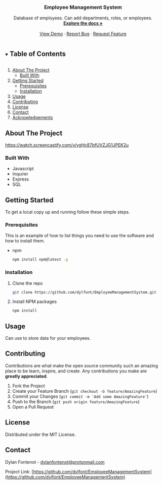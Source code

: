  <br />
<p align="center">
<h3 align="center">Employee Management System</h3>

  <p align="center">
    Database of employees. Can add departments, roles, or employees.
    <br />
    <a href="https://github.com/dylfont/EmployeeManagementSystem"><strong>Explore the docs »</strong></a>
    <br />
    <br />
    <a href="https://github.com/dylfont/EmployeeManagementSystem">View Demo</a>
    ·
    <a href="https://github.com/dylfont/EmployeeManagementSystem/issues">Report Bug</a>
    ·
    <a href="https://github.com/dylfont/EmployeeManagementSystem/issues">Request Feature</a>
  </p>
</p>



<!-- TABLE OF CONTENTS -->
<details open="open">
  <summary><h2 style="display: inline-block">Table of Contents</h2></summary>
  <ol>
    <li>
      <a href="#about-the-project">About The Project</a>
      <ul>
        <li><a href="#built-with">Built With</a></li>
      </ul>
    </li>
    <li>
      <a href="#getting-started">Getting Started</a>
      <ul>
        <li><a href="#prerequisites">Prerequisites</a></li>
        <li><a href="#installation">Installation</a></li>
      </ul>
    </li>
    <li><a href="#usage">Usage</a></li>
    <li><a href="#contributing">Contributing</a></li>
    <li><a href="#license">License</a></li>
    <li><a href="#contact">Contact</a></li>
    <li><a href="#acknowledgements">Acknowledgements</a></li>
  </ol>
</details>



<!-- ABOUT THE PROJECT -->
## About The Project

https://watch.screencastify.com/v/ygHc87bfUVZJG1JPEK2u


### Built With

* Javascript
* Inquirer
* Express
* SQL



<!-- GETTING STARTED -->
## Getting Started

To get a local copy up and running follow these simple steps.

### Prerequisites

This is an example of how to list things you need to use the software and how to install them.
* npm
  ```sh
  npm install npm@latest -g
  ```

### Installation

1. Clone the repo
   ```sh
   git clone https://github.com/dylfont/EmployeeManagementSystem.git
   ```
2. Install NPM packages
   ```sh
   npm install
   ```



<!-- USAGE EXAMPLES -->
## Usage

Can use to store data for your employees.



<!-- CONTRIBUTING -->
## Contributing

Contributions are what make the open source community such an amazing place to be learn, inspire, and create. Any contributions you make are **greatly appreciated**.

1. Fork the Project
2. Create your Feature Branch (`git checkout -b feature/AmazingFeature`)
3. Commit your Changes (`git commit -m 'Add some AmazingFeature'`)
4. Push to the Branch (`git push origin feature/AmazingFeature`)
5. Open a Pull Request


## License

Distributed under the MIT License.



<!-- CONTACT -->
## Contact

Dylan Fontenot - dylanfontenot@protonmail.com

Project Link: [https://github.com/dylfont/EmployeeManagementSystem](https://github.com/dylfont/EmployeeManagementSystem)
 